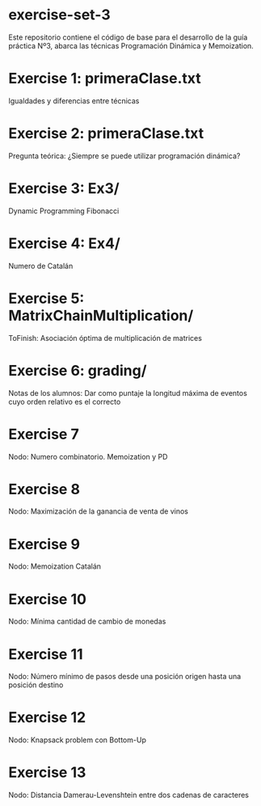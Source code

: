 # exercise-set-3
Este repositorio contiene el código de base para el desarrollo de la guía práctica Nº3, abarca las técnicas Programación Dinámica y Memoization.

# Exercise 1: primeraClase.txt
Igualdades y diferencias entre técnicas

# Exercise 2: primeraClase.txt
Pregunta teórica: ¿Siempre se puede utilizar programación dinámica?

# Exercise 3: Ex3/
Dynamic Programming Fibonacci

# Exercise 4: Ex4/
Numero de Catalán

# Exercise 5: MatrixChainMultiplication/
ToFinish: Asociación óptima de multiplicación de matrices

# Exercise 6: grading/
Notas de los alumnos: Dar como puntaje la longitud máxima de eventos cuyo orden relativo es el correcto

# Exercise 7
Nodo: Numero combinatorio. Memoization y PD

# Exercise 8
Nodo: Maximización de la ganancia de venta de vinos

# Exercise 9
Nodo: Memoization Catalán

# Exercise 10
Nodo: Mínima cantidad de cambio de monedas

# Exercise 11
Nodo: Número mínimo de pasos desde una posición origen hasta una posición destino

# Exercise 12
Nodo: Knapsack problem con Bottom-Up

# Exercise 13
Nodo: Distancia Damerau-Levenshtein entre dos cadenas de caracteres
